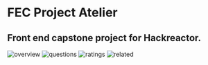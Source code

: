 # FEC Project Atelier
Front end capstone project for Hackreactor.
---
![overview](https://user-images.githubusercontent.com/24445744/218268059-d9c008a2-3db2-469a-a64a-6c8d7be2271b.gif)
![questions](https://user-images.githubusercontent.com/24445744/218268066-7d7efab1-f44b-469a-b93e-dfdffbd910b6.gif)
![ratings](https://user-images.githubusercontent.com/24445744/218268068-7c07ebb3-a340-4a94-92ee-389a76026065.gif)
![related](https://user-images.githubusercontent.com/24445744/218268070-c3bf9a08-327d-4110-bb34-f46c6d19f602.gif)
